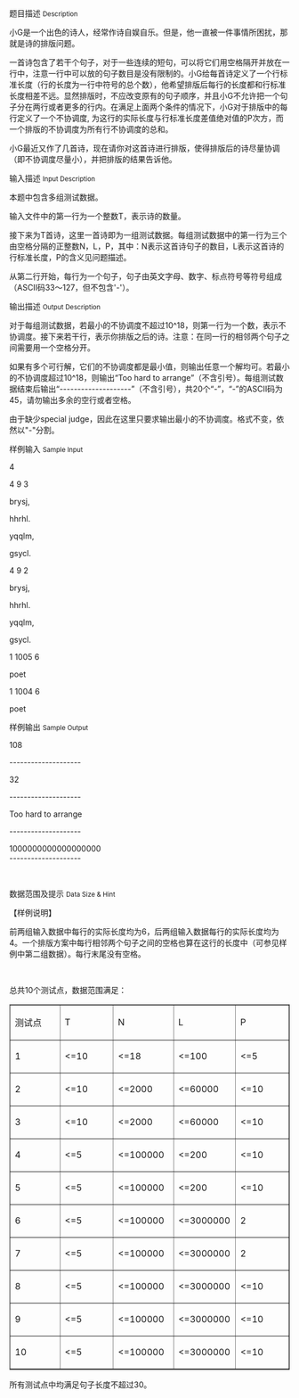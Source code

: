 <div class="panel panel-default">
<div class="area-title">
<span>
题目描述
<small>Description</small>
</span></div>
<div class="panel-body">

<p>小G是一个出色的诗人，经常作诗自娱自乐。但是，他一直被一件事情所困扰，那就是诗的排版问题。</p>
<p>一首诗包含了若干个句子，对于一些连续的短句，可以将它们用空格隔开并放在一行中，注意一行中可以放的句子数目是没有限制的。小G给每首诗定义了一个行标准长度（行的长度为一行中符号的总个数），他希望排版后每行的长度都和行标准长度相差不远。显然排版时，不应改变原有的句子顺序，并且小G不允许把一个句子分在两行或者更多的行内。在满足上面两个条件的情况下，小G对于排版中的每行定义了一个不协调度, 为这行的实际长度与行标准长度差值绝对值的P次方，而一个排版的不协调度为所有行不协调度的总和。</p>
<p>小G最近又作了几首诗，现在请你对这首诗进行排版，使得排版后的诗尽量协调（即不协调度尽量小），并把排版的结果告诉他。</p>

</div>
</div>

<div class="panel panel-default">
<div class="area-title">
<span>
输入描述
<small>Input Description</small>
</span></div>
<div class="panel-body">
<p>本题中包含多组测试数据。</p>
<p>输入文件中的第一行为一个整数T，表示诗的数量。</p>
<p>接下来为T首诗，这里一首诗即为一组测试数据。每组测试数据中的第一行为三个由空格分隔的正整数N，L，P，其中：N表示这首诗句子的数目，L表示这首诗的行标准长度，P的含义见问题描述。</p>
<p>从第二行开始，每行为一个句子，句子由英文字母、数字、标点符号等符号组成（ASCII码33～127，但不包含'-'）。</p>

</div>
</div>
<div  class="panel panel-default">
<div class="area-title">
<span>
输出描述
<small>Output Description</small>
</span></div>
<div class="panel-body">

<p>对于每组测试数据，若最小的不协调度不超过10^18，则第一行为一个数，表示不协调度。接下来若干行，表示你排版之后的诗。注意：在同一行的相邻两个句子之间需要用一个空格分开。</p>
<p>如果有多个可行解，它们的不协调度都是最小值，则输出任意一个解均可。若最小的不协调度超过10^18，则输出&ldquo;Too hard to arrange&rdquo;（不含引号）。每组测试数据结束后输出&ldquo;--------------------&rdquo;（不含引号），共20个&ldquo;-&rdquo;，&ldquo;-&rdquo;的ASCII码为45，请勿输出多余的空行或者空格。</p>
<p>由于缺少special judge，因此在这里只要求输出最小的不协调度。格式不变，依然以"-"分割。</p>

</div>
</div>


<div class="panel panel-default">
<div class="area-title">
<span>
样例输入
<small>Sample Input</small>
</span></div>
<div class="panel-body">
<p>4</p>
<p>4 9 3</p>
<p>brysj,</p>
<p>hhrhl.</p>
<p>yqqlm,</p>
<p>gsycl.</p>
<p>4 9 2</p>
<p>brysj,</p>
<p>hhrhl.</p>
<p>yqqlm,</p>
<p>gsycl.</p>
<p>1 1005 6</p>
<p>poet</p>
<p>1 1004 6</p>
<p>poet</p>

</div>
</div>

<div class="panel panel-default">
<div class="area-title">
<span>
样例输出
<small>Sample Output</small>
</span></div>
<div class="panel-body">
<p><span>108</span></p>
<p>--------------------</p>
<p>32</p>
<p>--------------------</p>
<p>Too hard to arrange</p>
<p>--------------------</p>
<p>1000000000000000000<br><span>--------------------</span></p>
<p><span><br></span></p>

</div>
</div>

<div class="panel panel-default">
<div class="area-title">
<span>
数据范围及提示
<small>Data Size & Hint</small>
</span></div>
<div class="panel-body">
<p>【样例说明】</p>
<p>前两组输入数据中每行的实际长度均为6，后两组输入数据每行的实际长度均为4。一个排版方案中每行相邻两个句子之间的空格也算在这行的长度中（可参见样例中第二组数据）。每行末尾没有空格。</p>
<p> </p>
<p>总共10个测试点，数据范围满足：</p>
<div>
<table border="1" cellpadding="0" cellspacing="0">
<tbody>
<tr>
<td width="95">
<p>测试点</p>
</td>
<td width="95">
<p>T</p>
</td>
<td width="95">
<p>N</p>
</td>
<td width="95">
<p>L</p>
</td>
<td width="95">
<p>P</p>
</td>
</tr>
<tr>
<td width="95">
<p>1</p>
</td>
<td width="95">
<p>&lt;=10</p>
</td>
<td width="95">
<p>&lt;=18</p>
</td>
<td width="95">
<p>&lt;=100</p>
</td>
<td width="95">
<p>&lt;=5</p>
</td>
</tr>
<tr>
<td width="95">
<p>2</p>
</td>
<td width="95">
<p>&lt;=10</p>
</td>
<td width="95">
<p>&lt;=2000</p>
</td>
<td width="95">
<p>&lt;=60000</p>
</td>
<td width="95">
<p>&lt;=10</p>
</td>
</tr>
<tr>
<td width="95">
<p>3</p>
</td>
<td width="95">
<p>&lt;=10</p>
</td>
<td width="95">
<p>&lt;=2000</p>
</td>
<td width="95">
<p>&lt;=60000</p>
</td>
<td width="95">
<p>&lt;=10</p>
</td>
</tr>
<tr>
<td width="95">
<p>4</p>
</td>
<td width="95">
<p>&lt;=5</p>
</td>
<td width="95">
<p>&lt;=100000</p>
</td>
<td width="95">
<p>&lt;=200</p>
</td>
<td width="95">
<p>&lt;=10</p>
</td>
</tr>
<tr>
<td width="95">
<p>5</p>
</td>
<td width="95">
<p>&lt;=5</p>
</td>
<td width="95">
<p>&lt;=100000</p>
</td>
<td width="95">
<p>&lt;=200</p>
</td>
<td width="95">
<p>&lt;=10</p>
</td>
</tr>
<tr>
<td width="95">
<p>6</p>
</td>
<td width="95">
<p>&lt;=5</p>
</td>
<td width="95">
<p>&lt;=100000</p>
</td>
<td width="95">
<p>&lt;=3000000</p>
</td>
<td width="95">
<p>2</p>
</td>
</tr>
<tr>
<td width="95">
<p>7</p>
</td>
<td width="95">
<p>&lt;=5</p>
</td>
<td width="95">
<p>&lt;=100000</p>
</td>
<td width="95">
<p>&lt;=3000000</p>
</td>
<td width="95">
<p>2</p>
</td>
</tr>
<tr>
<td width="95">
<p>8</p>
</td>
<td width="95">
<p>&lt;=5</p>
</td>
<td width="95">
<p>&lt;=100000</p>
</td>
<td width="95">
<p>&lt;=3000000</p>
</td>
<td width="95">
<p>&lt;=10</p>
</td>
</tr>
<tr>
<td width="95">
<p>9</p>
</td>
<td width="95">
<p>&lt;=5</p>
</td>
<td width="95">
<p>&lt;=100000</p>
</td>
<td width="95">
<p>&lt;=3000000</p>
</td>
<td width="95">
<p>&lt;=10</p>
</td>
</tr>
<tr>
<td width="95">
<p>10</p>
</td>
<td width="95">
<p>&lt;=5</p>
</td>
<td width="95">
<p>&lt;=100000</p>
</td>
<td width="95">
<p>&lt;=3000000</p>
</td>
<td width="95">
<p>&lt;=10</p>
</td>
</tr>
</tbody>
</table>
</div>
<p>所有测试点中均满足句子长度不超过30。</p>
</div>
</div>